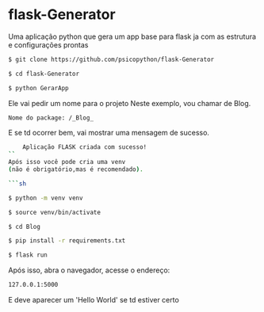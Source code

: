 # flask-Generator
Uma aplicação python que gera um app base para flask ja com as estrutura e configurações prontas

```sh
$ git clone https://github.com/psicopython/flask-Generator

$ cd flask-Generator

$ python GerarApp

```

Ele vai pedir um nome para o projeto
Neste exemplo, vou chamar de Blog.

```sh
Nome do package: /_Blog_
```
E se td ocorrer bem, vai mostrar uma mensagem de sucesso.
```sh
    Aplicação FLASK criada com sucesso!
``
Após isso você pode cria uma venv
(não é obrigatório,mas é recomendado).

```sh

$ python -m venv venv

$ source venv/bin/activate

$ cd Blog

$ pip install -r requirements.txt

$ flask run

```
Após isso, abra o navegador, acesse o endereço:
```sh
127.0.0.1:5000
```
E deve aparecer um 'Hello World' se td estiver certo
